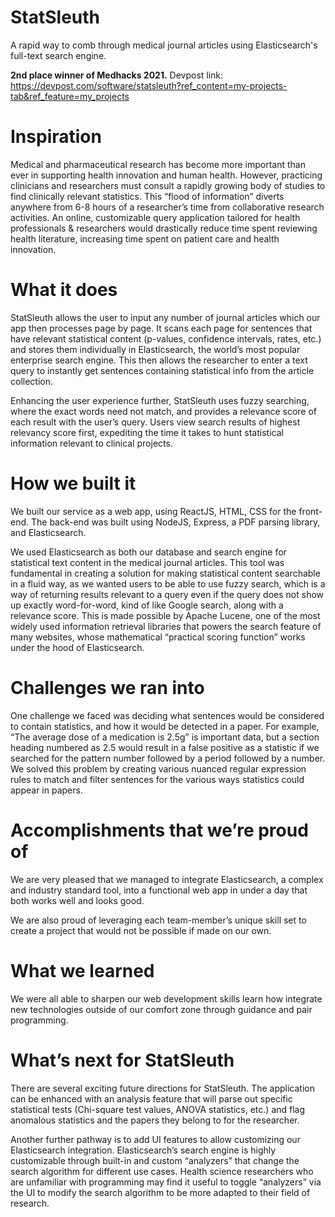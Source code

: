 # StatSleuth

A rapid way to comb through medical journal articles using Elasticsearch's full-text search engine.

**2nd place winner of Medhacks 2021.** Devpost link: https://devpost.com/software/statsleuth?ref_content=my-projects-tab&ref_feature=my_projects


# Inspiration

Medical and pharmaceutical research has become more important than ever in supporting health innovation and human health. However, practicing clinicians and researchers must consult a rapidly growing body of studies to find clinically relevant statistics. This “flood of information” diverts anywhere from 6-8 hours of a researcher’s time from collaborative research activities. An online, customizable query application tailored for health professionals & researchers would drastically reduce time spent reviewing health literature, increasing time spent on patient care and health innovation.

# What it does

StatSleuth allows the user to input any number of journal articles which our app then processes page by page. It scans each page for sentences that have relevant statistical content (p-values, confidence intervals, rates, etc.) and stores them individually in Elasticsearch, the world’s most popular enterprise search engine. This then allows the researcher to enter a text query to instantly get sentences containing statistical info from the article collection.

Enhancing the user experience further, StatSleuth uses fuzzy searching, where the exact words need not match, and provides a relevance score of each result with the user’s query. Users view search results of highest relevancy score first, expediting the time it takes to hunt statistical information relevant to clinical projects.

# How we built it

We built our service as a web app, using ReactJS, HTML, CSS for the front-end. The back-end was built using NodeJS, Express, a PDF parsing library, and Elasticsearch.

We used Elasticsearch as both our database and search engine for statistical text content in the medical journal articles. This tool was fundamental in creating a solution for making statistical content searchable in a fluid way, as we wanted users to be able to use fuzzy search, which is a way of returning results relevant to a query even if the query does not show up exactly word-for-word, kind of like Google search, along with a relevance score. This is made possible by Apache Lucene, one of the most widely used information retrieval libraries that powers the search feature of many websites, whose mathematical “practical scoring function” works under the hood of Elasticsearch.

# Challenges we ran into

One challenge we faced was deciding what sentences would be considered to contain statistics, and how it would be detected in a paper. For example, “The average dose of a medication is 2.5g” is important data, but a section heading numbered as 2.5 would result in a false positive as a statistic if we searched for the pattern number followed by a period followed by a number. We solved this problem by creating various nuanced regular expression rules to match and filter sentences for the various ways statistics could appear in papers.

# Accomplishments that we’re proud of

We are very pleased that we managed to integrate Elasticsearch, a complex and industry standard tool, into a functional web app in under a day that both works well and looks good.

We are also proud of leveraging each team-member’s unique skill set to create a project that would not be possible if made on our own.

# What we learned

We were all able to sharpen our web development skills learn how integrate new technologies outside of our comfort zone through guidance and pair programming.

# What’s next for StatSleuth

There are several exciting future directions for StatSleuth. The application can be enhanced with an analysis feature that will parse out specific statistical tests (Chi-square test values, ANOVA statistics, etc.) and flag anomalous statistics and the papers they belong to for the researcher.

Another further pathway is to add UI features to allow customizing our Elasticsearch integration. Elasticsearch’s search engine is highly customizable through built-in and custom “analyzers” that change the search algorithm for different use cases. Health science researchers who are unfamiliar with programming may find it useful to toggle “analyzers” via the UI to modify the search algorithm to be more adapted to their field of research.

